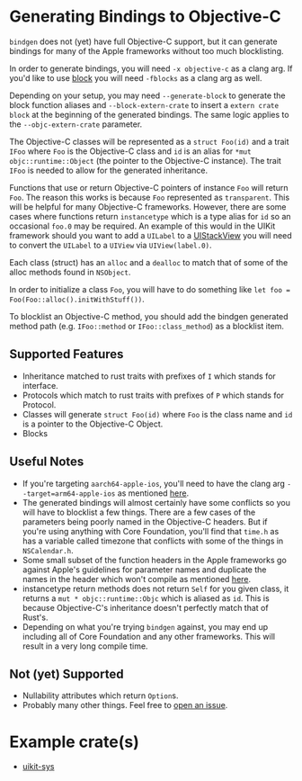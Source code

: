 # Generating Bindings to Objective-C

`bindgen` does not (yet) have full Objective-C support, but it can generate
bindings for many of the Apple frameworks without too much blocklisting.

In order to generate bindings, you will need `-x objective-c` as a clang arg. If
you'd like to use [block](https://crates.io/crates/block) you will need
`-fblocks` as a clang arg as well.

Depending on your setup, you may need `--generate-block` to generate the block
function aliases and `--block-extern-crate` to insert a `extern crate block` at
the beginning of the generated bindings. The same logic applies to the
`--objc-extern-crate` parameter.

The Objective-C classes will be represented as a `struct Foo(id)` and a trait
`IFoo` where `Foo` is the Objective-C class and `id` is an alias for `*mut
objc::runtime::Object` (the pointer to the Objective-C instance). The trait
`IFoo` is needed to allow for the generated inheritance.

Functions that use or return Objective-C pointers of instance `Foo` will return
`Foo`. The reason this works is because `Foo` represented as `transparent`.
This will be helpful for many Objective-C frameworks. However, there are some
cases where functions return `instancetype` which is a type alias for `id` so
an occasional `foo.0` may be required. An example of this would in the UIKit
framework should you want to add a `UILabel` to a
[UIStackView](https://developer.apple.com/documentation/uikit/uistackview/1616227-addarrangedsubview?language=objc)
you will need to convert the `UILabel` to a `UIView` via `UIView(label.0)`.

Each class (struct) has an `alloc` and a `dealloc` to match that of some of the alloc
methods found in `NSObject`.

In order to initialize a class `Foo`, you will have to do something like `let
foo = Foo(Foo::alloc().initWithStuff())`.

To blocklist an Objective-C method, you should add the bindgen generated method
path (e.g. `IFoo::method` or `IFoo::class_method`) as a blocklist item.

## Supported Features

* Inheritance matched to rust traits with prefixes of `I` which
stands for interface.
* Protocols which match to rust traits with prefixes of `P` which
stands for Protocol.
* Classes will generate `struct Foo(id)` where `Foo` is the class
name and `id` is a pointer to the Objective-C Object.
* Blocks

## Useful Notes

* If you're targeting `aarch64-apple-ios`, you'll need to have the clang arg
`--target=arm64-apple-ios` as mentioned
[here](https://github.com/rust-lang/rust-bindgen/issues/1211#issuecomment-569804287).
* The generated bindings will almost certainly have some conflicts so you will
have to blocklist a few things. There are a few cases of the parameters being
poorly named in the Objective-C headers. But if you're using anything with
Core Foundation, you'll find that `time.h` as has a variable called timezone that
conflicts with some of the things in `NSCalendar.h`.
* Some small subset of the function headers in the Apple frameworks go against
Apple's guidelines for parameter names and duplicate the names in the header
which won't compile as mentioned
[here](https://github.com/rust-lang/rust-bindgen/issues/1705).
* instancetype return methods does not return `Self` for you given class, it
returns a `mut * objc::runtime::Objc` which is aliased as `id`. This is because
Objective-C's inheritance doesn't perfectly match that of Rust's.
* Depending on what you're trying `bindgen` against, you may end up including
all of Core Foundation and any other frameworks. This will result in a very
long compile time.

## Not (yet) Supported

* Nullability attributes which return `Option`s.
* Probably many other things. Feel free to [open an issue](https://github.com/rust-lang/rust-bindgen/issues).

# Example crate(s)

* [uikit-sys](https://github.com/simlay/uikit-sys)
